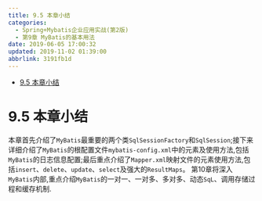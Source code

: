 ```yaml
---
title: 9.5 本章小结
categories: 
  - Spring+Mybatis企业应用实战(第2版)
  - 第9章 MyBatis的基本用法
date: 2019-06-05 17:00:32
updated: 2019-11-02 01:39:00
abbrlink: 3191fb1d
---
```

- [9.5 本章小结](/ReadingNotes/3191fb1d/#9-5-本章小结)

<!--more-->
<script src="https://cdn.bootcss.com/jquery/3.4.0/jquery.slim.min.js"></script>
<script>$(document).ready(function () {$(".post-body > ul:nth-child(1)").hide();});</script>

<!--end-->
# 9.5 本章小结 #
本章首先介绍了`MyBatis`最重要的两个类`SqlSessionFactory`和`SqlSession`;接下来详细介绍了`MyBatis`的根配置文件`mybatis-config.xml`中的元素及使用方法,包括`MyBatis`的日志信息配置;最后重点介绍了`Mapper.xml`映射文件的元素使用方法,包括`insert`、`delete`、`update`、`select`及强大的`ResultMaps`。
第10章将深入`MyBatis`内部,重点介绍`MyBatis`的一对一、一对多、多对多、动态`SqL`、调用存储过程和缓存机制.

